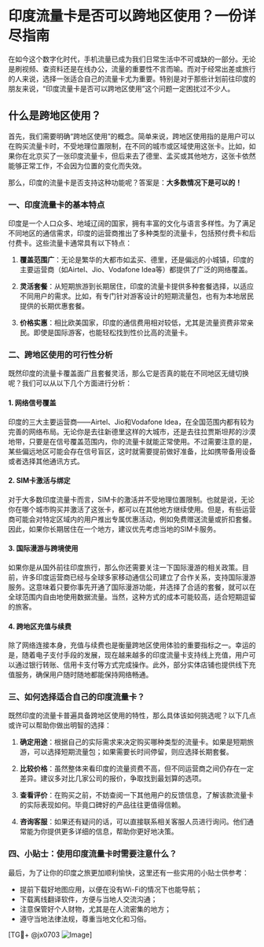 # 印度流量卡是否可以跨地区使用？一份详尽指南

在如今这个数字化时代，手机流量已成为我们日常生活中不可或缺的一部分。无论是刷视频、查资料还是在线办公，流量的重要性不言而喻。而对于经常出差或旅行的人来说，选择一张适合自己的流量卡尤为重要。特别是对于那些计划前往印度的朋友来说，“印度流量卡是否可以跨地区使用”这个问题一定困扰过不少人。

## 什么是跨地区使用？

首先，我们需要明确“跨地区使用”的概念。简单来说，跨地区使用指的是用户可以在购买流量卡时，不受地理位置限制，在不同的城市或区域使用这张卡。比如，如果你在北京买了一张印度流量卡，但后来去了德里、孟买或其他地方，这张卡依然能够正常工作，不会因为位置的变化而失效。

那么，印度的流量卡是否支持这种功能呢？答案是：**大多数情况下是可以的！**

### 一、印度流量卡的基本特点

印度是一个人口众多、地域辽阔的国家，拥有丰富的文化与语言多样性。为了满足不同地区的通信需求，印度的运营商推出了多种类型的流量卡，包括预付费卡和后付费卡。这些流量卡通常具有以下特点：

1. **覆盖范围广**：无论是繁华的大都市如孟买、德里，还是偏远的小城镇，印度的主要运营商（如Airtel、Jio、Vodafone Idea等）都提供了广泛的网络覆盖。
   
2. **灵活套餐**：从短期旅游到长期居住，印度的流量卡提供多种套餐选择，以适应不同用户的需求。比如，有专门针对游客设计的短期流量包，也有为本地居民提供的长期优惠套餐。

3. **价格实惠**：相比欧美国家，印度的通信费用相对较低，尤其是流量资费非常亲民。即使是国际游客，也能轻松找到性价比高的流量卡。

### 二、跨地区使用的可行性分析

既然印度的流量卡覆盖面广且套餐灵活，那么它是否真的能在不同地区无缝切换呢？我们可以从以下几个方面进行分析：

#### 1. 网络信号覆盖

印度的三大主要运营商——Airtel、Jio和Vodafone Idea，在全国范围内都有较为完善的网络布局。无论你是去往新德里这样的大城市，还是去往拉贾斯坦邦的沙漠地带，只要是在信号覆盖范围内，你的流量卡就能正常使用。不过需要注意的是，某些偏远地区可能会存在信号盲区，这时就需要提前做好准备，比如携带备用设备或者选择其他通讯方式。

#### 2. SIM卡激活与绑定

对于大多数印度流量卡而言，SIM卡的激活并不受地理位置限制。也就是说，无论你在哪个城市购买并激活了这张卡，都可以在其他地方继续使用。但是，有些运营商可能会对特定区域内的用户推出专属优惠活动，例如免费赠送流量或折扣套餐。因此，如果你长期居住在一个地方，建议优先考虑当地的SIM卡服务。

#### 3. 国际漫游与跨境使用

如果你是从国外前往印度旅行，那么你还需要关注一下国际漫游的相关政策。目前，许多印度运营商已经与全球多家移动通信公司建立了合作关系，支持国际漫游服务。这意味着只要你事先开通了国际漫游功能，并选择了合适的套餐，就可以在全球范围内自由地使用数据流量。当然，这种方式的成本可能较高，适合短期逗留的旅客。

#### 4. 跨地区充值与续费

除了网络连接本身，充值与续费也是衡量跨地区使用体验的重要指标之一。幸运的是，随着电子支付手段的发展，现在越来越多的印度流量卡支持线上充值，用户可以通过银行转账、信用卡支付等方式完成操作。此外，部分实体店铺也提供线下充值服务，确保用户随时随地都能保持网络畅通。

### 三、如何选择适合自己的印度流量卡？

既然印度的流量卡普遍具备跨地区使用的特性，那么具体该如何挑选呢？以下几点或许可以帮助你做出明智的选择：

1. **确定用途**：根据自己的实际需求来决定购买哪种类型的流量卡。如果是短期旅游，可以选择短期流量包；如果需要长时间停留，则应选择长期套餐。

2. **比较价格**：虽然整体来看印度的流量资费不高，但不同运营商之间仍存在一定差异。建议多对比几家公司的报价，争取找到最划算的选项。

3. **查看评价**：在购买之前，不妨查阅一下其他用户的反馈信息，了解该款流量卡的实际表现如何。毕竟口碑好的产品往往更值得信赖。

4. **咨询客服**：如果还有疑问的话，可以直接联系相关客服人员进行询问。他们通常能为你提供更多详细的信息，帮助你更好地决策。

### 四、小贴士：使用印度流量卡时需要注意什么？

最后，为了让你的印度之旅更加顺利愉快，这里还有一些实用的小贴士供参考：

- 提前下载好地图应用，以便在没有Wi-Fi的情况下也能导航；
- 下载离线翻译软件，方便与当地人交流沟通；
- 注意保管好个人财物，尤其是在人流密集的地方；
- 遵守当地法律法规，尊重当地文化和习俗。

[TG💪+ @jx0703 ![Image](https://github.com/user-attachments/assets/dbca1d08-cadb-493c-b0ec-ad6f7a83f270)]